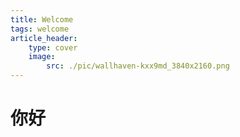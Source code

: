 ```yaml
---
title: Welcome
tags: welcome
article_header:
	type: cover
	image: 
		src: ./pic/wallhaven-kxx9md_3840x2160.png
---
```

# 你好
